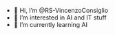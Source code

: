 - 👋 Hi, I’m @RS-VincenzoConsiglio
- 👀 I’m interested in AI and IT stuff
- 🌱 I’m currently learning AI

<!---
RS-VincenzoConsiglio/RS-VincenzoConsiglio is a ✨ special ✨ repository because its `README.md` (this file) appears on your GitHub profile.
You can click the Preview link to take a look at your changes.
--->
